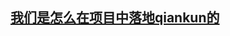 ## [我们是怎么在项目中落地qiankun的](https://juejin.cn/post/7104621169189322782?share_token=51b242eb-729f-4ea0-b52e-d87f063c216f)
